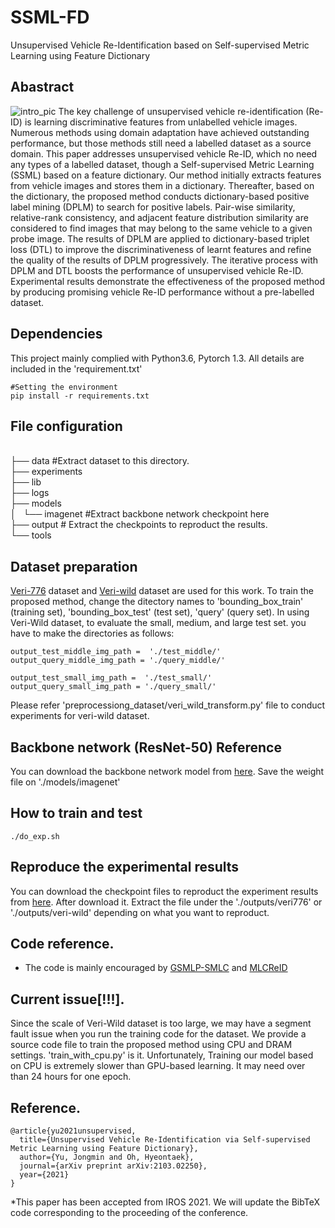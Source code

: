# SSML-FD
Unsupervised Vehicle Re-Identification based on Self-supervised Metric Learning using Feature Dictionary

## Abastract
![intro_pic](https://user-images.githubusercontent.com/13298951/127588057-2dfa5596-17fe-4c54-b9b4-99ab6943ce4b.png)
The key challenge of unsupervised vehicle re-identification (Re-ID) is learning discriminative features from unlabelled vehicle images. Numerous methods using domain adaptation have achieved outstanding performance, but those methods still need a labelled dataset as a source domain. This paper addresses unsupervised vehicle Re-ID, which no need any types of a labelled dataset, though a Self-supervised Metric Learning (SSML) based on a feature dictionary. Our method initially extracts features from vehicle images and stores them in a dictionary. Thereafter, based on the dictionary, the proposed method conducts dictionary-based positive label mining (DPLM) to search for positive labels. Pair-wise similarity, relative-rank consistency, and adjacent feature distribution similarity are considered to find images that may belong to the same vehicle to a given probe image. The results of DPLM are applied to dictionary-based triplet loss (DTL) to improve the discriminativeness of learnt features and refine the quality of the results of DPLM progressively. The iterative process with DPLM and DTL boosts the performance of unsupervised vehicle Re-ID. Experimental results demonstrate the effectiveness of the proposed method by producing promising vehicle Re-ID performance without a pre-labelled dataset.



## Dependencies

This project mainly complied with Python3.6, Pytorch 1.3. All details are included in the 'requirement.txt'

~~~
#Setting the environment
pip install -r requirements.txt
~~~


## File configuration

<br>
├── data #Extract dataset to this directory. <br>
├── experiments <br>
├── lib <br>
├── logs <br>
├── models <br>
│   └── imagenet #Extract backbone network checkpoint here <br>
├── output # Extract the checkpoints to reproduct the results. <br>
└── tools <br>



## Dataset preparation
[Veri-776](https://vehiclereid.github.io/VeRi/) dataset and [Veri-wild](https://github.com/PKU-IMRE/VERI-Wild) dataset are used for this work.
To train the proposed method, change the ditectory names to 'bounding_box_train' (training set), 'bounding_box_test' (test set), 'query' (query set).
In using Veri-Wild dataset, to evaluate the small, medium, and large test set. you have to make the directories as follows:
~~~
output_test_middle_img_path =  './test_middle/'
output_query_middle_img_path = './query_middle/'

output_test_small_img_path =  './test_small/'
output_query_small_img_path = './query_small/'
~~~

Please refer 'preprocessiong_dataset/veri_wild_transform.py' file to conduct experiments for veri-wild dataset.



## Backbone network (ResNet-50) Reference
You can download the backbone network model from [here](https://drive.google.com/file/d/1rfCcrOzIWNWakA3BYkqp5om2_nI5Ftr8/view?usp=sharing). Save the weight file on './models/imagenet'




## How to train and test
~~~
./do_exp.sh
~~~



## Reproduce the experimental results

You can download the checkpoint files to reproduct the experiment results from [here](https://drive.google.com/drive/folders/1iglDV_H1obl5vopL6pFA6KiY7s-8fb0S?usp=sharing). After download it. Extract the file under the './outputs/veri776' or './outputs/veri-wild' depending on what you want to reproduct.



## Code reference.
* The code is mainly encouraged by [GSMLP-SMLC](https://github.com/andreYoo/GSMLP-SMLC.git) and [MLCReID](https://github.com/kennethwdk/MLCReID)



## Current issue[!!!].
Since the scale of Veri-Wild dataset is too large, we may have a segment fault issue when you run the training code for the dataset. We provide a source code file to train the proposed method using CPU and DRAM settings. 'train_with_cpu.py' is it. Unfortunately, Training our model based on CPU is extremely slower than GPU-based learning. It may need over than 24 hours for one epoch.



## Reference.
~~~
@article{yu2021unsupervised,
  title={Unsupervised Vehicle Re-Identification via Self-supervised Metric Learning using Feature Dictionary},
  author={Yu, Jongmin and Oh, Hyeontaek},
  journal={arXiv preprint arXiv:2103.02250},
  year={2021}
}
~~~
*This paper has been accepted from IROS 2021. We will update the BibTeX code corresponding to the proceeding of the conference.

